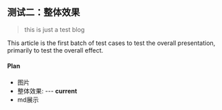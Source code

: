 <!--
2020-02-19 14:01:19
https://ae01.alicdn.com/kf/Hfa745e45f4214b8dae31f20d70649136o.jpg
测试
测试二：整体效果
this is just a test blog
This article is the first batch of test cases to test the overall presentation, primarily to test the images
-->

## 测试二：整体效果

> this is just a test blog

This article is the first batch of test cases to test the overall presentation, 
primarily to test the overall effect. 

#### Plan
* 图片
* 整体效果: --- **current**
* md展示